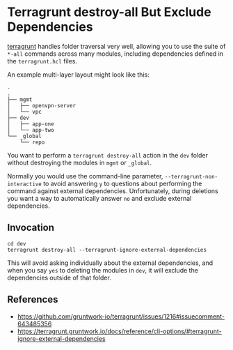 # Terragrunt destroy-all But Exclude Dependencies

[terragrunt](https://github.com/gruntwork-io/terragrunt) handles folder traversal very well, allowing you to use the suite of `*-all` commands across many modules, including dependencies defined in the `terragrunt.hcl` files.

An example multi-layer layout might look like this:

```
.
.
├── mgmt
│   ├── openvpn-server
│   └── vpc
├── dev
│   ├── app-one
│   └── app-two
└── _global
    └── repo
```

You want to perform a `terragrunt destroy-all` action in the `dev` folder without destroying the modules in `mgmt` or `_global`.

Normally you would use the command-line parameter, `--terragrunt-non-interactive` to avoid answering `y` to questions about performing the command against external dependencies. Unfortunately, during deletions you want a way to automatically answer `no` and exclude external dependencies.

## Invocation

```console
cd dev
terragrunt destroy-all --terragrunt-ignore-external-dependencies
```

This will avoid asking individually about the external dependencies, and when you say `yes` to deleting the modules in `dev`, it will exclude the dependencies outside of that folder.

## References

- https://github.com/gruntwork-io/terragrunt/issues/1216#issuecomment-643485356
- https://terragrunt.gruntwork.io/docs/reference/cli-options/#terragrunt-ignore-external-dependencies